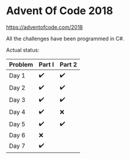 # Advent Of Code 2018

https://adventofcode.com/2018

All the challenges have been programmed in C#.

Actual status:

| Problem | Part I             | Part 2             |
|---------|--------------------|--------------------|
| Day 1   | :heavy_check_mark: | :heavy_check_mark: |
| Day 2   | :heavy_check_mark: | :heavy_check_mark: |
| Day 3   | :heavy_check_mark: | :heavy_check_mark: |
| Day 4   | :heavy_check_mark: | :x:                |
| Day 5   | :heavy_check_mark: | :heavy_check_mark: |
| Day 6   | :x:                |                    |
| Day 7   | :heavy_check_mark: |                    |